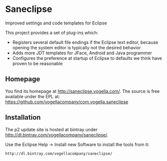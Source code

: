 Saneclipse
==========

Improved settings and code templates for Eclipse

This project provides a set of plug-ins which:

* Registers several default file endings if the Eclipse text editor, because opening the system editor is typically not the desired behavior
* Adds more JDT templates for JFace, Android and Java programmer
* Configures the preference at startup of Eclipse to defaults we think have proven to be reasonable

Homepage
--------

You find its homepage at http://saneclipse.vogella.com/. The source is free available under the EPL at: https://github.com/vogellacompany/com.vogella.saneclipse 

Installation
-----------
The p2 update site is hosted at bintray under http://dl.bintray.com/vogellacompany/saneclipse/.

Use the Eclipse Help -> Install new Software to install the tools from it: 

    http://dl.bintray.com/vogellacompany/saneclipse/ 

